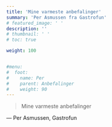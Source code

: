 ```yaml
---
title: 'Mine varmeste anbefalinger'
summary: 'Per Asmussen fra Gastrofun'
# featured_image: ' '
description: ''
# thumbnail: ' '
# toc: true

weight: 100


#menu:
#  foot:
#    name: Per 
#    parent: Anbefalinger
#    weight: 90
---
```


> Mine varmeste anbefalinger

— Per Asmussen, Gastrofun

